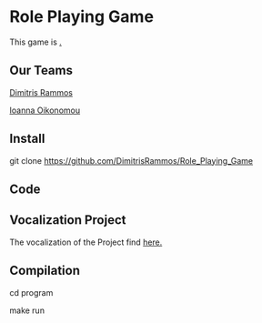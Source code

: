# Role Playing Game

This game is [.]()

## Our Teams
[Dimitris Rammos](https://github.com/DimitrisRammos)

[Ioanna Oikonomou](https://github.com/ioannaoiko)

## Install

git clone https://github.com/DimitrisRammos/Role_Playing_Game

## Code

## Vocalization Project
The vocalization of the Project find [here.](https://github.com/DimitrisRammos/Role_Playing_Game/blob/main/OOPproj_2021.pdf)


## Compilation

cd program

make run
